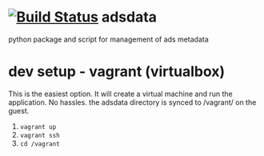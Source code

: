 [![Build Status](https://travis-ci.org/adsabs/adsdata.svg?branch=master)](https://travis-ci.org/adsabs/adsdata)
adsdata
=======

python package and script for management of ads metadata

dev setup - vagrant (virtualbox)
================================

This is the easiest option. It will create a virtual machine and run the application. No hassles.
the adsdata directory is synced to /vagrant/ on the guest.

1. `vagrant up`
1. `vagrant ssh`
1. `cd /vagrant`
